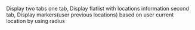 Display two tabs
one tab, Display flatlist with locations information
second tab, Display markers(user previous locations) based on user current location by using radius
